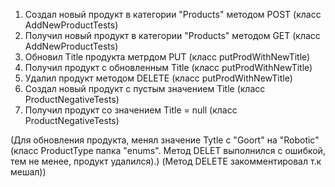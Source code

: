 1. Создал новый продукт в категории "Products" методом POST (класс AddNewProductTests)
2. Получил новый продукт в категории "Products" методом GET (класс AddNewProductTests)
3. Обновил Title продукта метрдом PUT (класс putProdWithNewTitle)
4. Получил продукт с обновленным Title (класс putProdWithNewTitle)
5. Удалил продукт методом DELETE (класс putProdWithNewTitle)
6. Создал новый продукт с пустым значением Title (класс ProductNegativeTests)
7. Получил продукт со значением Title = null (класс ProductNegativeTests)

(Для обновления продукта, менял значение Tytle с "Goort" на "Robotic" &#40;класс ProductType папка "enums". Метод DELET выполнился с ошибкой, тем не менее, продукт удалился&#41;.&#41; &#40;Метод DELETE закомментировал т.к мешал&#41;)


